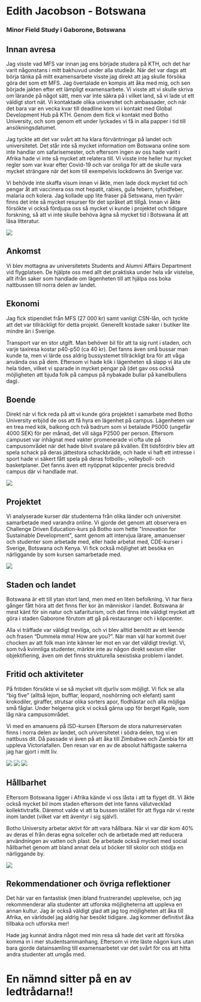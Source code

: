 # Edith Jacobson - Botswana

### Minor Field Study i Gaborone, Botswana

## Innan avresa

Jag visste vad MFS var innan jag ens började studera på KTH, och det har varit någonstans i mitt bakhuvud under alla studieår. När det var dags att börja tänka på mitt examensarbete visste jag direkt att jag skulle försöka göra det som ett MFS. Jag övertalade en kompis att åka med mig, och sen började jakten efter ett lämpligt examensarbete. Vi visste att vi skulle skriva om lärande på något sätt, men var inte säkra på i vilket land, så vi lade ut ett väldigt stort nät. Vi kontaktade olika universitet och ambassader, och när det bara var en vecka kvar till deadline kom vi i kontakt med Global Development Hub på KTH. Genom dem fick vi kontakt med Botho University, och som genom ett under lyckades vi få in alla papper i tid till ansökningsdatumet.

Jag tyckte att det var svårt att ha klara förväntningar på landet och universitetet. Det står inte så mycket information om Botswana online som inte handlar om safarisemester, och eftersom ingen av oss hade varit i Afrika hade vi inte så mycket att relatera till. Vi visste inte heller hur mycket regler som var kvar efter Covid-19 och var oroliga för att de skulle vara mycket strängare när det kom till exempelvis lockdowns än Sverige var.

Vi behövde inte skaffa visum innan vi åkte, men lade dock mycket tid och pengar åt att vaccinera oss mot hepatit, rabies, gula febern, tyfoidfeber, malaria och kolera. Jag kollade upp lite fraser på Setswana, men tyvärr finns det inte så mycket resurser för det språket att tillgå. Innan vi åkte försökte vi också fördjupa oss så mycket vi kunde i projektet och tidigare forskning, så att vi inte skulle behöva ägna så mycket tid i Botswana åt att läsa litteratur.

<div class="rese-img-container">
    <img src="../../media/reseberattelser/edith-jacobson-botswana001.jpg" class="rese-mid">  
</div>

## Ankomst

Vi blev mottagna av universitetets Students and Alumni Affairs Department vid flygplatsen. De hjälpte oss med allt det praktiska under hela vår vistelse, allt ifrån saker som handlade om lägenheten till att hjälpa oss boka nattbussen till norra delen av landet.

## Ekonomi

Jag fick stipendiet från MFS (27 000 kr) samt vanligt CSN-lån, och tyckte att det var tillräckligt för detta projekt. Generellt kostade saker i butiker lite mindre än i Sverige.

Transport var en stor utgift. Man behöver bil för att ta sig runt i staden, och varje taxiresa kostar p40-p50 (ca 40 kr). Det fanns även små bussar man kunde ta, men vi lärde oss aldrig bussystemet tillräckligt bra för att våga använda oss på dem. Eftersom vi hade kök i lägenheten så slapp vi äta ute hela tiden, vilket vi sparade in mycket pengar på (det gav oss också möjligheten att bjuda folk på campus på nybakade bullar på kanelbullens dag).

## Boende

Direkt när vi fick reda på att vi kunde göra projektet i samarbete med Botho University erbjöd de oss att få hyra en lägenhet på campus. Lägenheten var en trea med kök, balkong och två badrum som vi betalade P5000 (ungefär 4000 SEK) för per månad, det vill säga P2500 per person. Eftersom campuset var inhägnat med vakter promenerade vi ofta ute på campusområdet när det hade blivit svalare på kvällen. Ett tidsfördriv blev att spela schack på deras jättestora schackbräde, och hade vi haft ett intresse i sport hade vi säkert fått spela på deras fotbolls-, volleyboll- och basketplaner. Det fanns även ett nyöppnat köpcenter precis bredvid campus där vi handlade mat.

<div class="rese-img-container">
    <img src="../../media/reseberattelser/edith-jacobson-botswana002.jpg" class="rese-mid">  
</div>

## Projektet

Vi analyserade kurser där studenterna från olika länder och universitet samarbetade med varandra online. Vi gjorde det genom att observera en Challenge Driven Education-kurs på Botho som hette "Innovation for Sustainable Development", samt genom att intervjua lärare, amanuenser och studenter som arbetade med, eller hade arbetat med, CDE-kurser i Sverige, Botswana och Kenya. Vi fick också möjlighet att besöka en närliggande by som kursen samarbetade med.

<div class="rese-img-container">
    <img src="../../media/reseberattelser/edith-jacobson-botswana005.jpg" class="rese-mid">  
</div>

## Staden och landet

Botswana är ett till ytan stort land, men med en liten befolkning. Vi har flera gånger fått höra att det finns fler kor än människor i landet. Botswana är mest känt för sin natur och safariturism, och det finns inte väldigt mycket att göra i staden Gaborone förutom att gå på restauranger och i köpcenter.

Alla vi träffade var väldigt trevliga, och vi blev alltid bemött av ett leende och frasen “Dummela mma! How are you?”. När man väl har kommit över chocken av att folk man inte känner ler mot en var det väldigt trevligt. Vi, som två kvinnliga studenter, märkte inte av någon direkt sexism eller objektifiering, även om det finns strukturella sexistiska problem i landet.

## Fritid och aktiviteter

På fritiden försökte vi se så mycket vilt djurliv som möjligt. Vi fick se alla “big five” (alltså lejon, bufflar, leopard, noshörning och elefant) samt krokodiler, giraffer, strutsar olika sorters apor, flodhästar och alla möjliga små fåglar. Under helgerna gick vi också gärna upp för berget Kgale, som låg nära campusområdet.

Vi med en amanuens på ISD-kursen Eftersom de stora naturreservaten finns i norra delen av landet, och universitetet i södra delen, tog vi en nattbuss dit. Då passade vi även på att åka till Zimbabwe och Zambia för att uppleva Victoriafallen. Den resan var en av de absolut häftigaste sakerna jag har gjort i mitt liv.

<div class="rese-img-container">
    <img src="../../media/reseberattelser/edith-jacobson-botswana008.jpg" class="rese-mid">  
    <img src="../../media/reseberattelser/edith-jacobson-botswana009.jpg" class="rese-mid">  
    <img src="../../media/reseberattelser/edith-jacobson-botswana011.jpg" class="rese-mid">  
</div>

## Hållbarhet

Eftersom Botswana ligger i Afrika kände vi oss låsta i att ta flyget dit. Vi åkte också mycket bil inom staden eftersom det inte fanns välutvecklad kollektivtrafik. Däremot valde vi att ta bussen istället för att flyga när vi reste inom landet (vilket var ett äventyr i sig själv!).

Botho University arbetar aktivt för att vara hållbara. När vi var där kom 40% av deras el från deras egna solceller och de arbetade med att reducera användningen av vatten och plast. De arbetade också mycket med social hållbarhet genom att bland annat dela ut böcker till skolor och stödja en närliggande by.

<div class="rese-img-container">
    <img src="../../media/reseberattelser/edith-jacobson-botswana017.jpg" class="rese-mid">  
</div>

## Rekommendationer och övriga reflektioner

Det här var en fantastisk (men ibland frustrerande) upplevelse, och jag rekommenderar alla studenter att utforska möjligheterna att uppleva en annan kultur. Jag är också väldigt glad att jag tog möjligheten att åka till Afrika, en världsdel jag aldrig har besökt tidigare. Jag kommer definitivt åka tillbaka och utforska mer!

Hade jag kunnat ändra något med min resa så hade det varit att försöka komma in i mer studentsammanhang. Eftersom vi inte läste någon kurs utan bara gjorde datainsamling till examensarbetet var det svårt för oss att hitta andra studenter att umgås med.

# En nämnd sitter på en av ledtrådarna!!